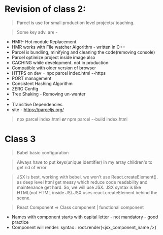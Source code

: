 # **Revision of class 2:**

> Parcel is use for small production level projects/ teaching.

> Some key adv. are -
 * HMR- Hot module Replacement 
 * HMR works with File watcher Algorithm - written in C++
 * Parcel is bundling, minifying and cleaning the code(removing console)
 * Parcel optimize project inside image also
 * CACHING while development. not in production
 * Compatible with older version of browser
 * HTTPS  on dev = npx parcel index.html --https
 * PORT management
 * Consistent Hashing Algorithm
 * ZERO Config
 * Tree Shaking - Removing un-wanter
 * 
 * Transitive Dependencies.
 * site - https://parceljs.org/


> npx parcel index.html ***or*** npm parcel --build index.html

# **Class 3**

> Babel basic configuration

> Always have to put keys(unique identifier) in my array children's to get rid of error

> JSX is best, working with bebel. we won't use React.createElement(). as deep level html  get messy which reduce code readability and maintenance get hard. So, we will use JSX. JSX syntax is like HTML(not HTML inside JS).JSX uses react.createElement behind the scene.



> React Component => Class component | functional component
* Names with component starts with capital letter - not mandatory - good practice
* Component will render: syntax : root.render(<jsx_component_name />)
